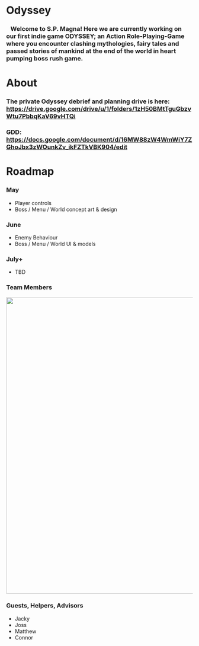 # Odyssey
### &nbsp;&nbsp;&nbsp;Welcome to S.P. Magna! Here we are currently working on our first indie game ODYSSEY; an Action Role-Playing-Game where you encounter clashing mythologies, fairy tales and passed stories of mankind at the end of the world in heart pumping boss rush game. 
  
# About
### The private **Odyssey** debrief and planning drive is here: https://drive.google.com/drive/u/1/folders/1zH50BMtTguGbzvWtu7PbbqKaV69vHTQi
  
### GDD: https://docs.google.com/document/d/16MW88zW4WmWiY7ZGhoJbx3zWOunkZv_ikFZTkVBK904/edit
  
# Roadmap 
### May
 - Player controls  
 - Boss / Menu / World concept art & design
  
### June
 - Enemy Behaviour  
 - Boss / Menu / World UI & models
  
### July+
 - TBD
  
### Team Members
<img src="https://i.imgur.com/6CGOADv.png" width="800" />  

### Guests, Helpers, Advisors
 - Jacky
 - Joss
 - Matthew
 - Connor
